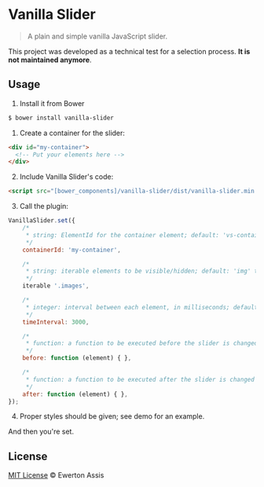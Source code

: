 # Vanilla Slider

> A plain and simple vanilla JavaScript slider.

This project was developed as a technical test for a selection process. **It is not maintained anymore**.

## Usage

1. Install it from Bower

```sh
$ bower install vanilla-slider
```

1. Create a container for the slider:

```html
<div id="my-container">
  <!-- Put your elements here -->
</div>
```

2. Include Vanilla Slider's code:

```html
<script src="[bower_components]/vanilla-slider/dist/vanilla-slider.min.js"></script>
```

3. Call the plugin:

```javascript
VanillaSlider.set({
    /*
     * string: ElementId for the container element; default: 'vs-container'
     */
    containerId: 'my-container',

    /*
     * string: iterable elements to be visible/hidden; default: 'img' tags
     */
    iterable '.images',

    /*
     * integer: interval between each element, in milliseconds; default: 4000
     */
    timeInterval: 3000,

    /*
     * function: a function to be executed before the slider is changed
     */
    before: function (element) { },

    /*
     * function: a function to be executed after the slider is changed
     */
    after: function (element) { },
});
```

4. Proper styles should be given; see demo for an example.

And then you're set.

## License

[MIT License](http://earaujoassis.mit-license.org/) &copy; Ewerton Assis

